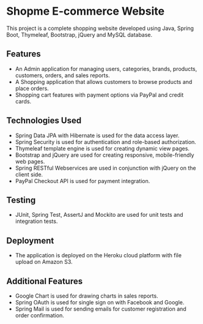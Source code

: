# Shopme E-commerce Website

This project is a complete shopping website developed using Java, Spring Boot, Thymeleaf, Bootstrap, jQuery and MySQL database. 

## Features

- An Admin application for managing users, categories, brands, products, customers, orders, and sales reports.
- A Shopping application that allows customers to browse products and place orders.
- Shopping cart features with payment options via PayPal and credit cards.

## Technologies Used

- Spring Data JPA with Hibernate is used for the data access layer.
- Spring Security is used for authentication and role-based authorization.
- Thymeleaf template engine is used for creating dynamic view pages.
- Bootstrap and jQuery are used for creating responsive, mobile-friendly web pages.
- Spring RESTful Webservices are used in conjunction with jQuery on the client side.
- PayPal Checkout API is used for payment integration.

## Testing

- JUnit, Spring Test, AssertJ and Mockito are used for unit tests and integration tests.

## Deployment

- The application is deployed on the Heroku cloud platform with file upload on Amazon S3.

## Additional Features

- Google Chart is used for drawing charts in sales reports.
- Spring OAuth is used for single sign on with Facebook and Google.
- Spring Mail is used for sending emails for customer registration and order confirmation. 
